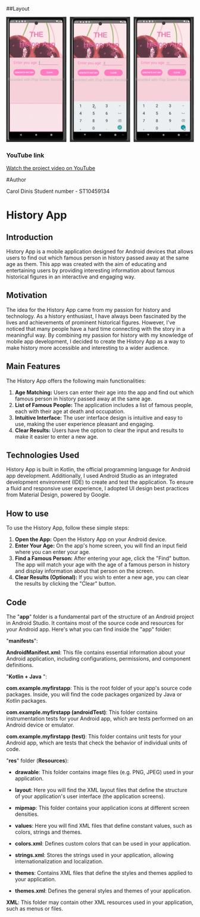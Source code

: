 ##Layout

![Image interface](https://github.com/carolldinis/ST10459134-history/blob/main/screen/screenapp.png?raw=true)

### YouTube link

[Watch the project video on YouTube](https://youtube.com/@caroldiniz6019?si=B97ybs57v19S-Thk)

#Author

Carol Dinis
Student number - ST10459134

# History App

## Introduction

History App is a mobile application designed for Android devices that allows users to find out which famous person in history passed away at the same age as them. This app was created with the aim of educating and entertaining users by providing interesting information about famous historical figures in an interactive and engaging way.

## Motivation

The idea for the History App came from my passion for history and technology. As a history enthusiast, I have always been fascinated by the lives and achievements of prominent historical figures. However, I've noticed that many people have a hard time connecting with the story in a meaningful way. By combining my passion for history with my knowledge of mobile app development, I decided to create the History App as a way to make history more accessible and interesting to a wider audience.

## Main Features

The History App offers the following main functionalities:

1. **Age Matching:** Users can enter their age into the app and find out which famous person in history passed away at the same age.
2. **List of Famous People:** The application includes a list of famous people, each with their age at death and occupation.
3. **Intuitive Interface:** The user interface design is intuitive and easy to use, making the user experience pleasant and engaging.
4. **Clear Results:** Users have the option to clear the input and results to make it easier to enter a new age.

## Technologies Used

History App is built in Kotlin, the official programming language for Android app development. Additionally, I used Android Studio as an integrated development environment (IDE) to create and test the application. To ensure a fluid and responsive user experience, I adopted UI design best practices from Material Design, powered by Google.

## How to use

To use the History App, follow these simple steps:

1. **Open the App:** Open the History App on your Android device.
2. **Enter Your Age:** On the app's home screen, you will find an input field where you can enter your age.
3. **Find a Famous Person:** After entering your age, click the "Find" button. The app will match your age with the age of a famous person in history and display information about that person on the screen.
4. **Clear Results (Optional):** If you wish to enter a new age, you can clear the results by clicking the "Clear" button.

## Code

The "**app**" folder is a fundamental part of the structure of an Android project in Android Studio. It contains most of the source code and resources for your Android app. Here's what you can find inside the "app" folder:

"**manifests**":

**AndroidManifest.xml**: This file contains essential information about your Android application, including configurations, permissions, and component definitions.

"**Kotlin + Java** ":

**com.example.myfirstapp**: This is the root folder of your app's source code packages. Inside, you will find the code packages organized by Java or Kotlin packages.

**com.example.myfirstapp (androidTest)**: This folder contains instrumentation tests for your Android app, which are tests performed on an Android device or emulator.

**com.example.myfirstapp (test)**: This folder contains unit tests for your Android app, which are tests that check the behavior of individual units of code.

"**res**" folder (**Resources**):

- **drawable**: This folder contains image files (e.g. PNG, JPEG) used in your application.
- **layout**: Here you will find the XML layout files that define the structure of your application's user interface (the application screens).
- **mipmap**: This folder contains your application icons at different screen densities.
- **values**: Here you will find XML files that define constant values, such as colors, strings and themes.

- **colors.xml**: Defines custom colors that can be used in your application.
- **strings.xml**: Stores the strings used in your application, allowing internationalization and localization.
- **themes**: Contains XML files that define the styles and themes applied to your application.

- **themes.xml**: Defines the general styles and themes of your application.

**XML**: This folder may contain other XML resources used in your application, such as menus or files.
